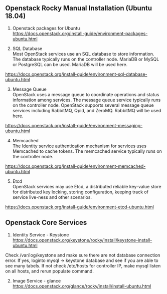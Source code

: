 Openstack Rocky Manual Installation (Ubuntu 18.04)<br>
-------------------------------------------------
1. Openstack packages for Ubuntu<br>
https://docs.openstack.org/install-guide/environment-packages-ubuntu.html

2. SQL Database<br>
Most OpenStack services use an SQL database to store information. The database typically runs on the controller node. MariaDB or MySQL or PostgreSQL can be used.
MariaDB will be used here.

https://docs.openstack.org/install-guide/environment-sql-database-ubuntu.html

3. Message Queue<br>
OpenStack uses a message queue to coordinate operations and status information among services. 
The message queue service typically runs on the controller node. OpenStack supports several message queue services including RabbitMQ, Qpid, and ZeroMQ.
RabbitMQ will be used here.

https://docs.openstack.org/install-guide/environment-messaging-ubuntu.html

4. Memcached<br>
The Identity service authentication mechanism for services uses Memcached to cache tokens. The memcached service typically runs on the controller node.

https://docs.openstack.org/install-guide/environment-memcached-ubuntu.html

5. Etcd<br>
OpenStack services may use Etcd, a distributed reliable key-value store for distributed key locking, storing configuration, keeping track of service 
live-ness and other scenarios.

https://docs.openstack.org/install-guide/environment-etcd-ubuntu.html

Openstack Core Services<br>
------------------------

1. Identity Service - Keystone <br>
https://docs.openstack.org/keystone/rocky/install/keystone-install-ubuntu.html

Check /var/log/keystone and make sure there are not database connection error. If yes, loginto mysql -> keystone database and see if you are able to see many tabels.
If not check /etc/hosts for controller IP, make mysql listen on all hosts, and rerun populate command.

2. Image Service - glance <br>
https://docs.openstack.org/glance/rocky/install/install-ubuntu.html

